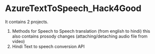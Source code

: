 # AzureTextToSpeech_Hack4Good

It contains 2 projects. 
1. Methods for Speech to Speech translation (from english to hindi)
   this also contains prosody changes (attaching/detaching audio file from video)
2. Hindi Text to speech conversion API
